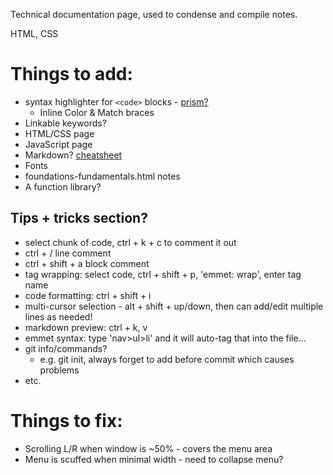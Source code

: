Technical documentation page, used to condense and compile notes.

HTML, CSS

# Things to add:

- syntax highlighter for `<code>` blocks - [prism?](https://prismjs.com/#basic-usage)
  - Inline Color & Match braces
- Linkable keywords? 
- HTML/CSS page
- JavaScript page
- Markdown? [cheatsheet](https://github.com/adam-p/markdown-here/wiki/Markdown-Cheatsheet)
- Fonts
- foundations-fundamentals.html notes 
- A function library?

## Tips + tricks section?

- select chunk of code, ctrl + k + c to comment it out
 - ctrl + / line comment
 - ctrl + shift + a block comment
 - tag wrapping: select code, ctrl + shift + p, 'emmet: wrap', enter tag name
 - code formatting: ctrl + shift + i
 - multi-cursor selection - alt + shift + up/down, then can add/edit multiple lines as needed!
 - markdown preview: ctrl + k, v
 - emmet syntax: type 'nav>ul>li' and it will auto-tag that into the file...
 - git info/commands?
   - e.g. git init, always forget to add before commit which causes problems
 - etc.

# Things to fix:

- Scrolling L/R when window is ~50% - covers the menu area
- Menu is scuffed when minimal width - need to collapse menu?

